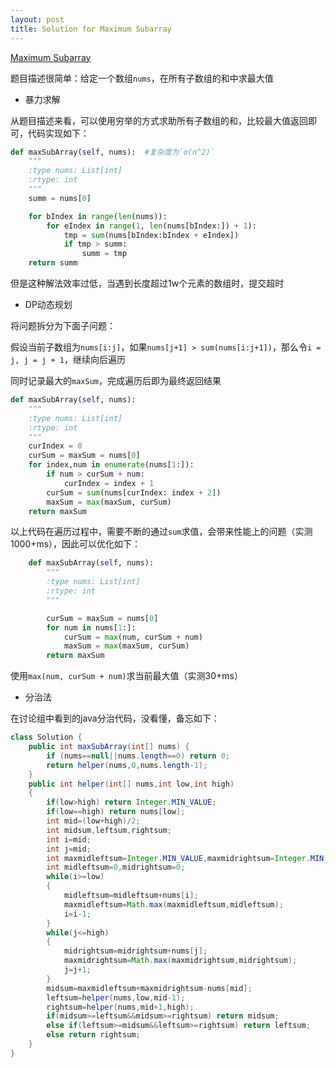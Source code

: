 ```yaml
---
layout: post
title: Solution for Maximum Subarray
---
```


[Maximum Subarray](https://leetcode.com/problems/maximum-subarray/description/)

题目描述很简单：给定一个数组`nums`，在所有子数组的和中求最大值

- 暴力求解

从题目描述来看，可以使用穷举的方式求助所有子数组的和，比较最大值返回即可，代码实现如下：

<!-- more -->

```python
def maxSubArray(self, nums):  #复杂度为`o(n^2)`
    """
    :type nums: List[int]
    :rtype: int
    """
    summ = nums[0]

    for bIndex in range(len(nums)):
        for eIndex in range(1, len(nums[bIndex:]) + 1):
            tmp = sum(nums[bIndex:bIndex + eIndex])
            if tmp > summ:
                summ = tmp
    return summ
```

<!--more-->

但是这种解法效率过低，当遇到长度超过1w个元素的数组时，提交超时

- DP动态规划

将问题拆分为下面子问题：

假设当前子数组为`nums[i:j]`，如果`nums[j+1] > sum(nums[i:j+1])`，那么令`i = j, j = j + 1`，继续向后遍历

同时记录最大的`maxSum`，完成遍历后即为最终返回结果

```python
def maxSubArray(self, nums):
    """
    :type nums: List[int]
    :rtype: int
    """
    curIndex = 0
    curSum = maxSum = nums[0]
    for index,num in enumerate(nums[1:]):
        if num > curSum + num:
            curIndex = index + 1
        curSum = sum(nums[curIndex: index + 2])
        maxSum = max(maxSum, curSum)
    return maxSum
```

以上代码在遍历过程中，需要不断的通过`sum`求值，会带来性能上的问题（实测1000+ms），因此可以优化如下：

```python
    def maxSubArray(self, nums):
        """
        :type nums: List[int]
        :rtype: int
        """

        curSum = maxSum = nums[0]
        for num in nums[1:]:
            curSum = max(num, curSum + num)
            maxSum = max(maxSum, curSum)
        return maxSum
```

使用`max(num, curSum + num)`求当前最大值（实测30+ms）

- 分治法

在讨论组中看到的java分治代码，没看懂，备忘如下：

```java
class Solution {
    public int maxSubArray(int[] nums) {
        if (nums==null||nums.length==0) return 0;
        return helper(nums,0,nums.length-1);
    }
    public int helper(int[] nums,int low,int high)
    {
        if(low>high) return Integer.MIN_VALUE;
        if(low==high) return nums[low];
        int mid=(low+high)/2;
        int midsum,leftsum,rightsum;
        int i=mid;
        int j=mid;
        int maxmidleftsum=Integer.MIN_VALUE,maxmidrightsum=Integer.MIN_VALUE;
        int midleftsum=0,midrightsum=0;
        while(i>=low)
        {
            midleftsum=midleftsum+nums[i];
            maxmidleftsum=Math.max(maxmidleftsum,midleftsum);
            i=i-1;
        }
        while(j<=high)
        {
            midrightsum=midrightsum+nums[j];
            maxmidrightsum=Math.max(maxmidrightsum,midrightsum);
            j=j+1;
        }
        midsum=maxmidleftsum+maxmidrightsum-nums[mid];
        leftsum=helper(nums,low,mid-1);
        rightsum=helper(nums,mid+1,high);
        if(midsum>=leftsum&&midsum>=rightsum) return midsum;
        else if(leftsum>=midsum&&leftsum>=rightsum) return leftsum;
        else return rightsum;
    }
}
```
